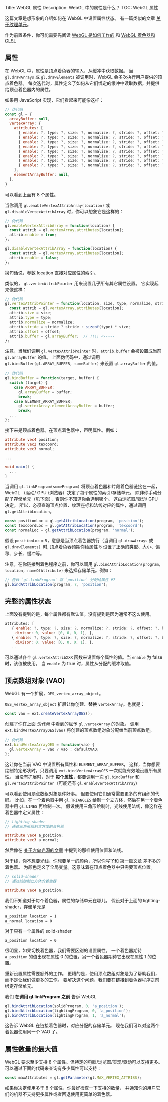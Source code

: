 Title: WebGL 属性
Description: WebGL 中的属性是什么？
TOC: WebGL 属性

这篇文章是想形象的介绍如何在 WebGL 中设置属性状态。
有一篇类似的文章 [关于纹理单元](webgl-texture-units.html)。

作为前置条件，你可能需要先阅读 [WebGL 是如何工作的](webgl-how-it-works.html) 和 [WebGL 着色器和 GLSL](https://webglfundamentals.org/webgl/lessons/webgl-shaders-and-glsl.html)

## 属性

在 WebGL 中，属性是顶点着色器的输入，从缓冲中获取数据。
当 `gl.drawArrays` 或 `gl.drawElements` 被调用时，WebGL 会多次执行用户提供的顶点着色器。
每次迭代时，属性定义了如何从它们绑定的缓冲中读取数据，并提供给顶点着色器内的属性。

如果用 JavaScript 实现，它们看起来可能像这样：

```js
// 伪代码
const gl = {
  arrayBuffer: null,
  vertexArray: {
    attributes: [
      { enable: ?, type: ?, size: ?, normalize: ?, stride: ?, offset: ?, buffer: ?, divisor: 0, },
      { enable: ?, type: ?, size: ?, normalize: ?, stride: ?, offset: ?, buffer: ?, divisor: 0, },
      { enable: ?, type: ?, size: ?, normalize: ?, stride: ?, offset: ?, buffer: ?, divisor: 0, },
      { enable: ?, type: ?, size: ?, normalize: ?, stride: ?, offset: ?, buffer: ?, divisor: 0, },
      { enable: ?, type: ?, size: ?, normalize: ?, stride: ?, offset: ?, buffer: ?, divisor: 0, },
      { enable: ?, type: ?, size: ?, normalize: ?, stride: ?, offset: ?, buffer: ?, divisor: 0, },
      { enable: ?, type: ?, size: ?, normalize: ?, stride: ?, offset: ?, buffer: ?, divisor: 0, },
      { enable: ?, type: ?, size: ?, normalize: ?, stride: ?, offset: ?, buffer: ?, divisor: 0, },
    ],
    elementArrayBuffer: null,
  },
}
```

可以看到上面有 8 个属性。

当你调用 `gl.enableVertexAttribArray(location)` 或 `gl.disableVertexAttribArray` 时，你可以想象它是这样的：

```js
// 伪代码
gl.enableVertexAttribArray = function(location) {
  const attrib = gl.vertexArray.attributes[location];
  attrib.enable = true;
};

gl.disableVertexAttribArray = function(location) {
  const attrib = gl.vertexArray.attributes[location];
  attrib.enable = false;
};
```

换句话说，参数 location 直接对应属性的索引。

类似的， `gl.vertexAttribPointer` 用来设置几乎所有其它属性设置。
它实现起来像这样：

```js
// 伪代码
gl.vertexAttribPointer = function(location, size, type, normalize, stride, offset) {
  const attrib = gl.vertexArray.attributes[location];
  attrib.size = size;
  attrib.type = type;
  attrib.normalize = normalize;
  attrib.stride = stride ? stride : sizeof(type) * size;
  attrib.offset = offset;
  attrib.buffer = gl.arrayBuffer;  // !!!! <-----
};
```

注意，当我们调用 `gl.vertexAttribPointer` 时，`attrib.buffer` 会被设置成当前 `gl.arrayBuffer` 的值。
上面伪代码中，通过调用 `gl.bindBuffer(gl.ARRAY_BUFFER, someBuffer)` 来设置 `gl.arrayBuffer` 的值。

```js
// 伪代码
gl.bindBuffer = function(target, buffer) {
  switch (target) {
    case ARRAY_BUFFER:
      gl.arrayBuffer = buffer;
      break;
    case ELEMENT_ARRAY_BUFFER;
      gl.vertexArray.elementArrayBuffer = buffer;
      break;
  ...
};
```

接下来是顶点着色器。在顶点着色器中，声明属性。例如：

```glsl
attribute vec4 position;
attribute vec2 texcoord;
attribute vec3 normal;

...

void main() {
  ...
}
```

当调用 `gl.linkProgram(someProgram)` 将顶点着色器和片段着色器链接在一起，
WebGL （驱动/ GPU /浏览器）决定了每个属性的索引/存储单元。
除非你手动分配了存储单元（见下面），否则你不知道你会选到哪个。
这由浏览器/驱动/ GPU 决定。
所以，必须查询顶点位置、纹理座标和法线对应的属性，通过调用 `gl.getAttribLocation`。

```js
const positionLoc = gl.getAttribLocation(program, 'position');
const texcoordLoc = gl.getAttribLocation(program, 'texcoord');
const normalLoc = gl.getAttribLocation(program, 'normal');
```

假设 `positionLoc` = `5`，意思是当顶点着色器执行（当调用 `gl.drawArrays` 或 `gl.drawElements`）时,
顶点着色器预期你给属性 5 设置了正确的类型、大小、偏移、步长、缓冲等。

注意，在你链接到着色程序之前，你可以调用 `gl.bindAttribLocation(program, location, nameOfAttribute)`
来选择存储单元。例如：

```js
// 告诉 `gl.linkProgram` 将 `position` 分配给属性 #7
gl.bindAttribLocation(program, 7, 'position');
```

## 完整的属性状态

上面没有提到的是，每个属性都有默认值。没有提到是因为通常不这么使用。

```js
attributes: [
   { enable: ?, type: ?, size: ?, normalize: ?, stride: ?, offset: ?, buffer: ?,
   　divisor: 0, value: [0, 0, 0, 1], },
   { enable: ?, type: ?, size: ?, normalize: ?, stride: ?, offset: ?, buffer: ?,
   　divisor: 0, value: [0, 0, 0, 1], },
   ..
```

可以通过各个 `gl.vertexAttribXXX` 函数来设置每个属性的值。当 `enable` 为 false 时，该值被使用。
当 `enable` 为 true 时，属性从分配的缓冲取值。

<a id="vaos"></a>

## 顶点数组对象 (VAO)

WebGL 有一个扩展，`OES_vertex_array_object`。

`OES_vertex_array_object` 扩展让你创建、替换 `vertexArray`。也就是：

```js
const vao = ext.createVertexArrayOES();
```

创建了你在上面 *伪代码* 中看到的赋予 `gl.vertexArray` 的对象。
调用 `ext.bindVertexArrayOES(vao)` 将创建的顶点数组对象分配给当前顶点数组。

```js
// 伪代码
ext.bindVertexArrayOES = function(vao) {
  gl.vertexArray = vao ? vao : defaultVAO;
};
```

这让你在当前 VAO 中设置所有属性和 `ELEMENT_ARRAY_BUFFER`，
这样，当你想要绘制特定形状时，只要调用 `ext.bindVertexArrayOES` 一次就能有效地设置所有属性。
当没有扩展时，对于 **每个属性**，都要调用一次 `gl.bindBuffer` 和 `gl.vertexAttribPointer`（可能还有 `gl.enableVertexAttribArray`)

可以看到使用顶点数组对象是件好事。
但要使用它们通常需要更多的有组织的代码。
比如，在一个着色器中用 `gl.TRIANGLES` 绘制一个立方体，然后在另一个着色器中用 `gl.LINES` 再绘制一次。
假设使用三角形绘制时，光线使用法线，像这样在着色器中定义属性：

```glsl
// lighting-shader
// 通过三角形绘制立方体的着色器

attribute vec4 a_position;
attribute vec3 a_normal;
```

然后像在 [关于方向光源的文章](webgl-3d-lighting-directional.html) 中提到的那样使用位置和法线。

对于线，你不想要光线，你想要单一的颜色，所以你写了和 [第一篇文章](webgl-fundamentals.html) 差不多的着色器。
为颜色定义了全局变量。这意味着在顶点着色器中只需要顶点位置。

```glsl
// solid-shader
// 通过线绘制立方体的着色器

attribute vec4 a_position;
```

我们不知道对于每个着色器，属性的存储单元在哪儿。
假设对于上面的 lighting-shader，存储单元是

```
a_position location = 1
a_normal location = 0
```

对于只有一个属性的 solid-shader

```
a_position location = 0
```

很明显，如果切换着色器，我们需要区别的设置属性。
一个着色器期待 `a_position` 的值出现在属性 0 的位置，另一个着色器期待它出现在属性 1 的位置。

重新设置属性需要额外的工作。
更糟的是，使用顶点数组对象是为了帮助我们，而不是让我们做更多的工作。
要解决这个问题，我们要在链接到着色器程序之前绑定存储单元。

我们 **在调用 gl.linkProgram 之前** 告诉 WebGL

```js
gl.bindAttribLocation(solidProgram, 0, 'a_position');
gl.bindAttribLocation(lightingProgram, 0, 'a_position');
gl.bindAttribLocation(lightingProgram, 1, 'a_normal');
```

这告诉 WebGL 在链接着色器时，对应分配的存储单元。
现在我们可以对这两个着色器使用同一个 VAO 了。

## 属性数量的最大值

WebGL 要求至少支持 8 个属性。但特定的电脑/浏览器/实现/驱动可以支持更多。
可以通过下面的代码来查询有多少属性可以支持：

```js
const maxAttributes = gl.getParameter(gl.MAX_VERTEX_ATTRIBS);
```

如果你决定使用多于 8 个属性，你最好检查一下支持的数量，
并通知你的用户它们的机器不支持更多属性或者回退使用更简单的着色器。

